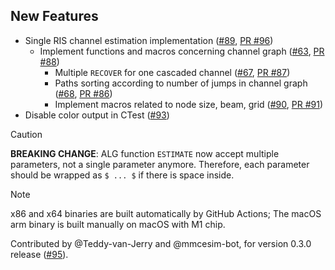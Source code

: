 ## New Features
- Single RIS channel estimation implementation ([#89](https://github.com/mmcesim/mmcesim/issues/89), [PR #96](https://github.com/mmcesim/mmcesim/pull/96))
  - Implement functions and macros concerning channel graph ([#63](https://github.com/mmcesim/mmcesim/issues/63), [PR #88](https://github.com/mmcesim/mmcesim/pull/88))
    - Multiple `RECOVER` for one cascaded channel ([#67](https://github.com/mmcesim/mmcesim/issues/67), [PR #87](https://github.com/mmcesim/mmcesim/pull/87))
    - Paths sorting according to number of jumps in channel graph ([#68](https://github.com/mmcesim/mmcesim/issues/68), [PR #86](https://github.com/mmcesim/mmcesim/pull/86))
    - Implement macros related to node size, beam, grid ([#90](https://github.com/mmcesim/mmcesim/issues/90), [PR #91](https://github.com/mmcesim/mmcesim/pull/91))
- Disable color output in CTest ([#93](https://github.com/mmcesim/mmcesim/issues/93))

> [!CAUTION]
> **BREAKING CHANGE**:
> ALG function `ESTIMATE` now accept multiple parameters, not a single parameter anymore.
> Therefore, each parameter should be wrapped as `$ ... $` if there is space inside.

> [!NOTE]
> x86 and x64 binaries are built automatically by GitHub Actions; The macOS arm binary is built manually on macOS with M1 chip.

Contributed by @Teddy-van-Jerry and @mmcesim-bot, for version 0.3.0 release ([#95](https://github.com/mmcesim/mmcesim/issues/95)).
